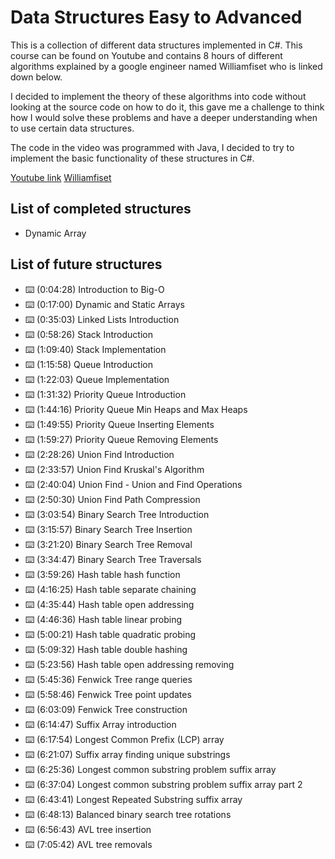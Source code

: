 # Data Structures Easy to Advanced

This is a collection of different data structures implemented in C#. This course
can be found on Youtube and contains 8 hours of different algorithms explained by
a google engineer named Williamfiset who is linked down below.

I decided to implement the theory of these algorithms into code without looking at
the source code on how to do it, this gave me a challenge to think how I would solve
these problems and have a deeper understanding when to use certain data structures.

The code in the video was programmed with Java, I decided to try to implement the 
basic functionality of these structures in C#.

[Youtube link](https://www.youtube.com/watch?v=RBSGKlAvoiM)
[Williamfiset](https://github.com/williamfiset/data-structures)

## List of completed structures

- Dynamic Array

## List of future structures

- ⌨️ (0:04:28) Introduction to Big-O
- ⌨️ (0:17:00) Dynamic and Static Arrays
- ⌨️ (0:35:03) Linked Lists Introduction
- ⌨️ (0:58:26) Stack Introduction
- ⌨️ (1:09:40) Stack Implementation
- ⌨️ (1:15:58) Queue Introduction
- ⌨️ (1:22:03) Queue Implementation
- ⌨️ (1:31:32) Priority Queue Introduction
- ⌨️ (1:44:16) Priority Queue Min Heaps and Max Heaps
- ⌨️ (1:49:55) Priority Queue Inserting Elements
- ⌨️ (1:59:27) Priority Queue Removing Elements
- ⌨️ (2:28:26) Union Find Introduction
- ⌨️ (2:33:57) Union Find Kruskal's Algorithm
- ⌨️ (2:40:04) Union Find - Union and Find Operations
- ⌨️ (2:50:30) Union Find Path Compression
- ⌨️ (3:03:54) Binary Search Tree Introduction
- ⌨️ (3:15:57) Binary Search Tree Insertion
- ⌨️ (3:21:20) Binary Search Tree Removal
- ⌨️ (3:34:47) Binary Search Tree Traversals
- ⌨️ (3:59:26) Hash table hash function
- ⌨️ (4:16:25) Hash table separate chaining
- ⌨️ (4:35:44) Hash table open addressing
- ⌨️ (4:46:36) Hash table linear probing
- ⌨️ (5:00:21) Hash table quadratic probing
- ⌨️ (5:09:32) Hash table double hashing
- ⌨️ (5:23:56) Hash table open addressing removing
- ⌨️ (5:45:36) Fenwick Tree range queries
- ⌨️ (5:58:46) Fenwick Tree point updates
- ⌨️ (6:03:09) Fenwick Tree construction
- ⌨️ (6:14:47) Suffix Array introduction
- ⌨️ (6:17:54) Longest Common Prefix (LCP) array
- ⌨️ (6:21:07) Suffix array finding unique substrings
- ⌨️ (6:25:36) Longest common substring problem suffix array
- ⌨️ (6:37:04) Longest common substring problem suffix array part 2
- ⌨️ (6:43:41) Longest Repeated Substring suffix array
- ⌨️ (6:48:13) Balanced binary search tree rotations
- ⌨️ (6:56:43) AVL tree insertion
- ⌨️ (7:05:42) AVL tree removals
